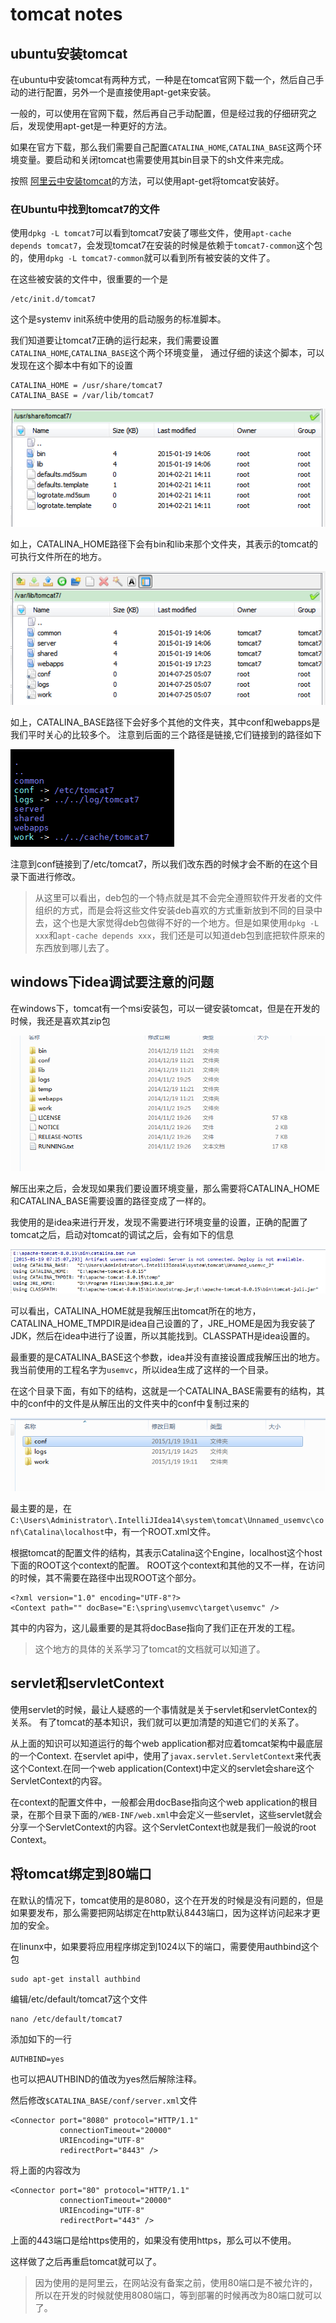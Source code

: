 tomcat notes
====


## ubuntu安装tomcat

在ubuntu中安装tomcat有两种方式，一种是在tomcat官网下载一个，然后自己手动的进行配置，另外一个是直接使用apt-get来安装。

一般的，可以使用在官网下载，然后再自己手动配置，但是经过我的仔细研究之后，发现使用apt-get是一种更好的方法。

如果在官方下载，那么我们需要自己配置`CATALINA_HOME`,`CATALINA_BASE`这两个环境变量。要启动和关闭tomcat也需要使用其bin目录下的sh文件来完成。

按照
[阿里云中安装tomcat](../../aliyun/aliyun.md)的方法，可以使用apt-get将tomcat安装好。

### 在Ubuntu中找到tomcat7的文件

使用`dpkg -L tomcat7`可以看到tomcat7安装了哪些文件，使用`apt-cache depends tomcat7`，会发现tomcat7在安装的时候是依赖于`tomcat7-common`这个包的，使用`dpkg -L tomcat7-common`就可以看到所有被安装的文件了。

在这些被安装的文件中，很重要的一个是

	/etc/init.d/tomcat7
	
这个是systemv init系统中使用的启动服务的标准脚本。

我们知道要让tomcat7正确的运行起来，我们需要设置`CATALINA_HOME`,`CATALINA_BASE`这个两个环境变量，
通过仔细的读这个脚本，可以发现在这个脚本中有如下的设置

	CATALINA_HOME = /usr/share/tomcat7
	CATALINA_BASE = /var/lib/tomcat7

![](home.png)

如上，CATALINA_HOME路径下会有bin和lib来那个文件夹，其表示的tomcat的可执行文件所在的地方。

![](base.png)

如上，CATALINA_BASE路径下会好多个其他的文件夹，其中conf和webapps是我们平时关心的比较多个。
注意到后面的三个路径是链接,它们链接到的路径如下

![](link.png)

注意到conf链接到了/etc/tomcat7，所以我们改东西的时候才会不断的在这个目录下面进行修改。

>从这里可以看出，deb包的一个特点就是其不会完全遵照软件开发者的文件组织的方式，而是会将这些文件安装deb喜欢的方式重新放到不同的目录中去，这个也是大家觉得deb包做得不好的一个地方。但是如果使用`dpkg -L xxx`和`apt-cache depends xxx`，我们还是可以知道deb包到底把软件原来的东西放到哪儿去了。

## windows下idea调试要注意的问题

在windows下，tomcat有一个msi安装包，可以一键安装tomcat，但是在开发的时候，我还是喜欢其zip包

![](win.png)

解压出来之后，会发现如果我们要设置环境变量，那么需要将CATALINA_HOME和CATALINA_BASE需要设置的路径变成了一样的。

我使用的是idea来进行开发，发现不需要进行环境变量的设置，正确的配置了tomcat之后，启动对tomcat的调试之后，会有如下的信息

![](idea-start.png)

可以看出，CATALINA_HOME就是我解压出tomcat所在的地方，CATALINA_HOME_TMPDIR是idea自己设置的了，JRE_HOME是因为我安装了JDK，然后在idea中进行了设置，所以其能找到。CLASSPATH是idea设置的。

最重要的是CATALINA_BASE这个参数，idea并没有直接设置成我解压出的地方。我当前使用的工程名字为`usemvc`，所以idea生成了这样的一个目录。

在这个目录下面，有如下的结构，这就是一个CATALINA_BASE需要有的结构，其中的conf中的文件是从解压出的文件夹中的conf中复制过来的

![](idea-conf.png)

最主要的是，在`C:\Users\Administrator\.IntelliJIdea14\system\tomcat\Unnamed_usemvc\conf\Catalina\localhost`中，有一个ROOT.xml文件。

根据tomcat的配置文件的结构，其表示Catalina这个Engine，localhost这个host下面的ROOT这个context的配置。
ROOT这个context和其他的又不一样，在访问的时候，其不需要在路径中出现ROOT这个部分。

	<?xml version="1.0" encoding="UTF-8"?>
	<Context path="" docBase="E:\spring\usemvc\target\usemvc" />
	
其中的内容为，这儿最重要的是其将docBase指向了我们正在开发的工程。

>这个地方的具体的关系学习了tomcat的文档就可以知道了。

## servlet和servletContext
使用servlet的时候，最让人疑惑的一个事情就是关于servlet和servletContex的关系。
有了tomcat的基本知识，我们就可以更加清楚的知道它们的关系了。

从上面的知识可以知道运行的每个web application都对应着tomcat架构中最底层的一个Context. 在servlet api中，使用了`javax.servlet.ServletContext`来代表这个Context.在同一个web application(Context)中定义的servlet会share这个ServletContext的内容。

在context的配置文件中，一般都会用docBase指向这个web application的根目录，在那个目录下面的`/WEB-INF/web.xml`中会定义一些servlet，这些servlet就会分享一个ServletContext的内容。这个ServletContext也就是我们一般说的root Context。


## 将tomcat绑定到80端口
在默认的情况下，tomcat使用的是8080，这个在开发的时候是没有问题的，但是如果要发布，那么需要把网站绑定在http默认8443端口，因为这样访问起来才更加的安全。

在linunx中，如果要将应用程序绑定到1024以下的端口，需要使用authbind这个包

	sudo apt-get install authbind

编辑/etc/default/tomcat7这个文件

	nano /etc/default/tomcat7
	
添加如下的一行

	AUTHBIND=yes
	
也可以把AUTHBIND的值改为yes然后解除注释。

然后修改`$CATALINA_BASE/conf/server.xml`文件

    <Connector port="8080" protocol="HTTP/1.1"
               connectionTimeout="20000"
               URIEncoding="UTF-8"
               redirectPort="8443" />
将上面的内容改为
		
    <Connector port="80" protocol="HTTP/1.1"
               connectionTimeout="20000"
               URIEncoding="UTF-8"
               redirectPort="443" />
			
上面的443端口是给https使用的，如果没有使用https，那么可以不使用。

这样做了之后再重启tomcat就可以了。

>因为使用的是阿里云，在网站没有备案之前，使用80端口是不被允许的，所以在开发的时候就使用8080端口，等到部署的时候再改为80端口就可以了。